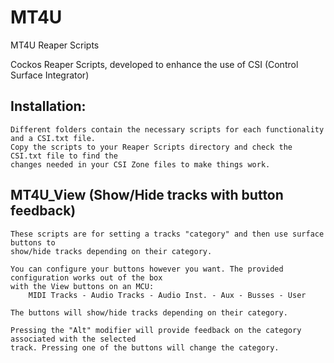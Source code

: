 # MT4U
MT4U Reaper Scripts

Cockos Reaper Scripts, developed to enhance the use of CSI (Control Surface Integrator)

Installation:
-------------
    Different folders contain the necessary scripts for each functionality and a CSI.txt file.
    Copy the scripts to your Reaper Scripts directory and check the CSI.txt file to find the
    changes needed in your CSI Zone files to make things work.

MT4U_View (Show/Hide tracks with button feedback)
-------------------------------------------------
    These scripts are for setting a tracks "category" and then use surface buttons to
    show/hide tracks depending on their category.

    You can configure your buttons however you want. The provided configuration works out of the box
    with the View buttons on an MCU:
        MIDI Tracks - Audio Tracks - Audio Inst. - Aux - Busses - User
   
    The buttons will show/hide tracks depending on their category.

    Pressing the "Alt" modifier will provide feedback on the category associated with the selected
    track. Pressing one of the buttons will change the category.

    
